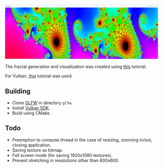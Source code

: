 ![alt text](example.png?raw=true)

The fractal generation and visualization was created using [this](https://www.codingame.com/playgrounds/2358/how-to-plot-the-mandelbrot-set/mandelbrot-set) tutorial.

For Vulkan, [this](https://vulkan-tutorial.com/) tutorial was used.

## Building
* Clone [GLFW](https://github.com/glfw/glfw) in directory `glfw`.
* Install [Vulkan SDK](https://www.lunarg.com/vulkan-sdk/).
* Build using CMake.

## Todo
* Preemption to compute thread in the case of resizing, zooming in/out, closing application.
* Saving texture as bitmap.
* Full screen mode (for saving 1920x1080 textures).
* Prevent stretching in resolutions other than 800x600.
